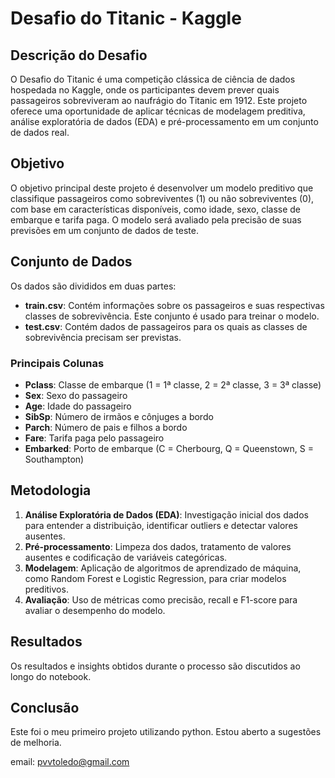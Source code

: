 # Desafio do Titanic - Kaggle

## Descrição do Desafio

O Desafio do Titanic é uma competição clássica de ciência de dados hospedada no Kaggle, onde os participantes devem prever quais passageiros sobreviveram ao naufrágio do Titanic em 1912. Este projeto oferece uma oportunidade de aplicar técnicas de modelagem preditiva, análise exploratória de dados (EDA) e pré-processamento em um conjunto de dados real.

## Objetivo

O objetivo principal deste projeto é desenvolver um modelo preditivo que classifique passageiros como sobreviventes (1) ou não sobreviventes (0), com base em características disponíveis, como idade, sexo, classe de embarque e tarifa paga. O modelo será avaliado pela precisão de suas previsões em um conjunto de dados de teste.

## Conjunto de Dados

Os dados são divididos em duas partes:
- **train.csv**: Contém informações sobre os passageiros e suas respectivas classes de sobrevivência. Este conjunto é usado para treinar o modelo.
- **test.csv**: Contém dados de passageiros para os quais as classes de sobrevivência precisam ser previstas.

### Principais Colunas

- **Pclass**: Classe de embarque (1 = 1ª classe, 2 = 2ª classe, 3 = 3ª classe)
- **Sex**: Sexo do passageiro
- **Age**: Idade do passageiro
- **SibSp**: Número de irmãos e cônjuges a bordo
- **Parch**: Número de pais e filhos a bordo
- **Fare**: Tarifa paga pelo passageiro
- **Embarked**: Porto de embarque (C = Cherbourg, Q = Queenstown, S = Southampton)

## Metodologia

1. **Análise Exploratória de Dados (EDA)**: Investigação inicial dos dados para entender a distribuição, identificar outliers e detectar valores ausentes.
2. **Pré-processamento**: Limpeza dos dados, tratamento de valores ausentes e codificação de variáveis categóricas.
3. **Modelagem**: Aplicação de algoritmos de aprendizado de máquina, como Random Forest e Logistic Regression, para criar modelos preditivos.
4. **Avaliação**: Uso de métricas como precisão, recall e F1-score para avaliar o desempenho do modelo.

## Resultados

Os resultados e insights obtidos durante o processo são discutidos ao longo do notebook.

## Conclusão

Este foi o meu primeiro projeto utilizando python. Estou aberto a sugestões de melhoria. 

email: pvvtoledo@gmail.com